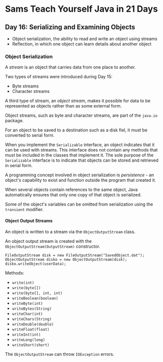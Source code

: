 # Sams Teach Yourself Java in 21 Days

## Day 16: Serializing and Examining Objects

* Object serialization, the ability to read and write an object using streams
* Reflection, in which one object can learn details about another object

### Object Serialization

A *stream* is an object that carries data from one place to another.

Two types of streams were introduced during Day 15:

* Byte streams
* Character streams

A third type of stream, an *object stream*, makes it possible for data to be represented as objects rather than as some external form.

Object streams, such as byte and character streams, are part of the `java.io` package.

For an object to be saved to a destination such as a disk fiel, it must be converted to serial form.

When you implement the `Serializable` interface, an object indicates that it can be used with streams.
This interface does not contain any methods that must be included in the classes that implement it.
The sole purpose of the `Serializable` interface is to indicate that objects can be stored and 
retrieved in serial form.

A programming concept involved in object serialization is *persistence* - an object's capability to exist and function outside the program that created it.

When several objects contain references to the same object, Java automatically ensures that only one copy of that object is serialized.

Some of the object's variables can be omitted from serialization using the `transient` modifier.

#### Object Output Streams

An object is written to a stream via the `ObjectOutputStream` class.

An object output stream is created with the `ObjectOutputStream(OutputStream)` constructor.

```
FileOutputStream disk = new FileOutputStream("SavedObject.dat");
ObjectOutputStream disko = new ObjectOutputStream(disk);
disko.writeObject(userData);
```

Methods:

* `write(int)`
* `write(byte[])`
* `write(byte[], int, int)`
* `writeBoolean(boolean)`
* `writeByte(int)`
* `writeBytes(String)`
* `writeChar(int)`
* `writeChars(String)`
* `writeDouble(double)`
* `writeFloat(float)`
* `writeInt(int)`
* `writeLong(long)`
* `writeShort(short)`

The `ObjectOutputStream` can throw `IOException` errors.


